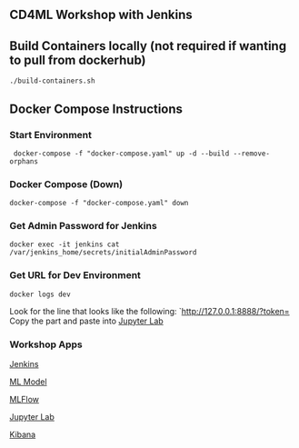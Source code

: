 ## CD4ML Workshop with Jenkins

## Build Containers locally (not required if wanting to pull from dockerhub)
```{bash}
./build-containers.sh
```

## Docker Compose Instructions

### Start Environment
```{bash}
 docker-compose -f "docker-compose.yaml" up -d --build --remove-orphans
```

### Docker Compose (Down)
```{bash}
docker-compose -f "docker-compose.yaml" down
```

### Get Admin Password for Jenkins
```{bash}
docker exec -it jenkins cat /var/jenkins_home/secrets/initialAdminPassword
```

### Get URL for Dev Environment
```{bash}
docker logs dev
```

Look for the line that looks like the following: `http://127.0.0.1:8888/?token=<token here>
Copy the <token here> part and paste into [Jupyter Lab](https://localhost:13000)

### Workshop Apps 

[Jenkins](https://localhost:10000)

[ML Model](https://localhost:11000)

[MLFlow](https://localhost:12000)

[Jupyter Lab](https://localhost:13000)

[Kibana](https://localhost:5601)
